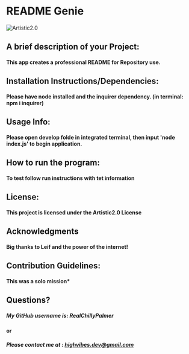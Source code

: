 # README Genie
   
![Artistic2.0](https://raster.shields.io/badge/Artistic2.0-green)

## A brief description of your Project:

   #### This app creates a professional README for Repository use.

## Installation Instructions/Dependencies:

   #### Please have node installed and the inquirer dependency. (in terminal: npm i inquirer)

## Usage Info:

   #### Please open develop folde in integrated terminal, then input 'node index.js' to begin application.

## How to run the program:

   #### To test follow run instructions with tet information

## License:

   #### This project is licensed under the Artistic2.0 License

## Acknowledgments

   #### Big thanks to Leif and the power of the internet!

## Contribution Guidelines:

   #### This was a solo mission*

## Questions?

  ##### My GitHub username is: RealChillyPalmer

  #### or

  ##### Please contact me at : highvibes.dev@gmail.com
   
   